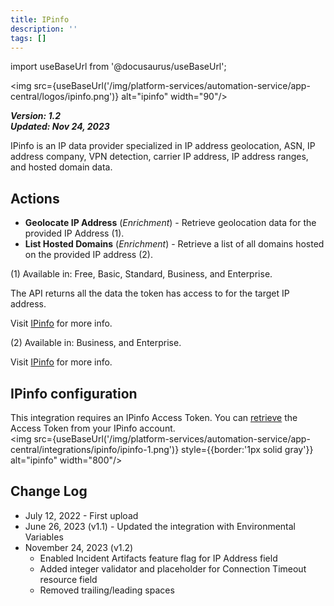 ```yaml
---
title: IPinfo
description: ''
tags: []
---
```

import useBaseUrl from '@docusaurus/useBaseUrl';

<img src={useBaseUrl('/img/platform-services/automation-service/app-central/logos/ipinfo.png')} alt="ipinfo" width="90"/>

***Version: 1.2  
Updated: Nov 24, 2023***

IPinfo is an IP data provider specialized in IP address geolocation, ASN, IP address company, VPN detection, carrier IP address, IP address ranges, and hosted domain data.

## Actions

* **Geolocate IP Address** (*Enrichment*) - Retrieve geolocation data for the provided IP Address (1).
* **List Hosted Domains** (*Enrichment*) - Retrieve a list of all domains hosted on the provided IP address (2).

(1) Available in: Free, Basic, Standard, Business, and Enterprise. 

The API returns all the data the token has access to for the target IP address.

Visit [IPinfo](https://ipinfo.io/developers/data-types#geolocation-data) for more info.

(2) Available in: Business, and Enterprise. 

Visit [IPinfo](https://ipinfo.io/developers/hosted-domains) for more info.

## IPinfo configuration

This integration requires an IPinfo Access Token. You can [retrieve](https://ipinfo.io/account/token) the Access Token from your IPinfo account.<br/><img src={useBaseUrl('/img/platform-services/automation-service/app-central/integrations/ipinfo/ipinfo-1.png')} style={{border:'1px solid gray'}} alt="ipinfo" width="800"/>

## Change Log

* July 12, 2022 - First upload
* June 26, 2023 (v1.1) - Updated the integration with Environmental Variables
* November 24, 2023 (v1.2)
	+ Enabled Incident Artifacts feature flag for IP Address field
	+ Added integer validator and placeholder for Connection Timeout resource field
	+ Removed trailing/leading spaces
